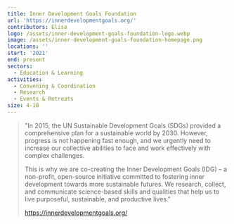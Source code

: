 ```yaml
---
title: Inner Development Goals Foundation
url: 'https://innerdevelopmentgoals.org/'
contributors: Elisa
logo: /assets/inner-development-goals-foundation-logo.webp
image: /assets/inner-development-goals-foundation-homepage.png
locations: ''
start: '2021'
end: present
sectors:
  - Education & Learning
activities:
  - Convening & Coordination
  - Research
  - Events & Retreats
size: 4-10
---
```

> "In 2015, the UN Sustainable Development Goals (SDGs) provided a comprehensive plan for a sustainable world by 2030. However, progress is not happening fast enough, and we urgently need to increase our collective abilities to face and work effectively with complex challenges.
> 
> 
> This is why we are co-creating the Inner Development Goals (IDG) – a non-profit, open-source initiative committed to fostering inner development towards more sustainable futures. We research, collect, and communicate science-based skills and qualities that help us to live purposeful, sustainable, and productive lives."
> 
> https://innerdevelopmentgoals.org/
